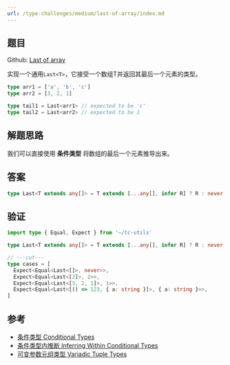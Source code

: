 ```yaml
---
url: /type-challenges/medium/last-of-array/index.md
---
```

## 题目

Github: [Last of array](https://github.com/type-challenges/type-challenges/blob/main/questions/00015-medium-last/)

实现一个通用`Last<T>`，它接受一个数组T并返回其最后一个元素的类型。

```ts
type arr1 = ['a', 'b', 'c']
type arr2 = [3, 2, 1]

type tail1 = Last<arr1> // expected to be 'c'
type tail2 = Last<arr2> // expected to be 1
```

## 解题思路

我们可以直接使用 **条件类型** 将数组的最后一个元素推导出来。

## 答案

```ts
type Last<T extends any[]> = T extends [...any[], infer R] ? R : never
```

## 验证

```ts twoslash
import type { Equal, Expect } from '~/tc-utils'

type Last<T extends any[]> = T extends [...any[], infer R] ? R : never

// ---cut---
type cases = [
  Expect<Equal<Last<[]>, never>>,
  Expect<Equal<Last<[2]>, 2>>,
  Expect<Equal<Last<[3, 2, 1]>, 1>>,
  Expect<Equal<Last<[() => 123, { a: string }]>, { a: string }>>,
]
```

## 参考

* [条件类型 Conditional Types](https://www.typescriptlang.org/docs/handbook/2/conditional-types.html)
* [条件类型内推断 Inferring Within Conditional Types](https://www.typescriptlang.org/docs/handbook/2/conditional-types.html#inferring-within-conditional-types)
* [可变参数元组类型 Variadic Tuple Types](https://www.typescriptlang.org/docs/handbook/release-notes/typescript-4-0.html#variadic-tuple-types)
